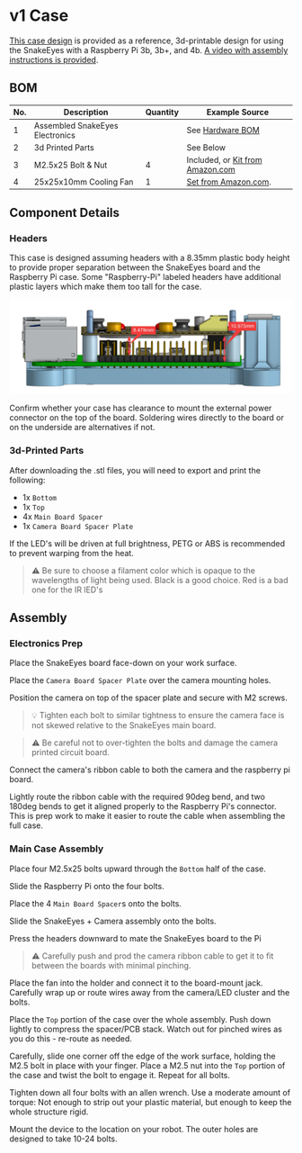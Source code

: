 # v1 Case

[This case design](https://cad.onshape.com/documents/f103c7ef3fd26794c458b982/w/31e132f18a5a8b15dab352ca/e/fb93b9d1fb39f2f70ae6d80d) is provided as a reference, 3d-printable design for using the SnakeEyes with a Raspberry Pi 3b, 3b+, and 4b. 
[A video with assembly instructions is provided](https://youtu.be/iXhFbSNitfY).

## BOM

| No. | Description | Quantity | Example Source
| --- | --- | --- | --- |
| 1   | Assembled SnakeEyes Electronics |   | See [Hardware BOM](hardware.md)
| 2   | 3d Printed Parts |   | See Below
| 3   | M2.5x25 Bolt & Nut | 4 | Included, or [Kit from Amazon.com](https://www.amazon.com/gp/product/B082XPZV1V/)
| 4   | 25x25x10mm Cooling Fan | 1 | [Set from Amazon.com](https://www.amazon.com/gp/product/B01406OSNE). 

## Component Details

### Headers

This case is designed assuming headers with a 8.35mm plastic body height to provide proper separation between the SnakeEyes board and the Raspberry Pi case. Some "Raspberry-Pi" labeled headers have additional plastic layers which make them too tall for the case.

![header_sizing.png](/img/header_sizing.png)

Confirm whether your case has clearance to mount the external power connector on the top of the board. Soldering wires directly to the board or on the underside are alternatives if not.

### 3d-Printed Parts

After downloading the .stl files, you will need to export and print the following:

 * 1x `Bottom`
 * 1x `Top`
 * 4x `Main Board Spacer`
 * 1x `Camera Board Spacer Plate`

If the LED's will be driven at full brightness, PETG or ABS is recommended to prevent warping from the heat. 

> :warning: Be sure to choose a filament color which is opaque to the wavelengths of light being used. Black is a good choice. Red is a bad one for the IR lED's

## Assembly

### Electronics Prep

Place the SnakeEyes board face-down on your work surface.

Place the `Camera Board Spacer Plate` over the camera mounting holes. 

Position the camera on top of the spacer plate and secure with M2 screws. 

> :bulb: Tighten each bolt to similar tightness to ensure the camera face is not skewed relative to the SnakeEyes main board.

> :warning: Be careful not to over-tighten the bolts and damage the camera printed circuit board.

Connect the camera's ribbon cable to both the camera and the raspberry pi board.

Lightly route the ribbon cable with the required 90deg bend, and two 180deg bends to get it aligned properly to the Raspberry Pi's connector. This is prep work to make it easier to route the cable when assembling the full case.


### Main Case Assembly

Place four M2.5x25 bolts upward through the `Bottom` half of the case.

Slide the Raspberry Pi onto the four bolts.

Place the 4 `Main Board Spacer`s onto the bolts.

Slide the SnakeEyes + Camera assembly onto the bolts.

Press the headers downward to mate the SnakeEyes board to the Pi

> :warning: Carefully push and prod the camera ribbon cable to get it to fit between the boards with minimal pinching.

Place the fan into the holder and connect it to the board-mount jack. Carefully wrap up or route wires away from the camera/LED cluster and the bolts.

Place the `Top` portion of the case over the whole assembly. Push down lightly to compress the spacer/PCB stack. Watch out for pinched wires as you do this - re-route as needed.

Carefully, slide one corner off the edge of the work surface, holding the M2.5 bolt in place with your finger. Place a M2.5 nut into the `Top` portion of the case and twist the bolt to engage it. Repeat for all bolts.

Tighten down all four bolts with an allen wrench. Use a moderate amount of torque: Not enough to strip out your plastic material, but enough to keep the whole structure rigid.

Mount the device to the location on your robot. The outer holes are designed to take 10-24 bolts.
